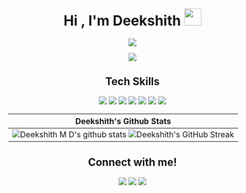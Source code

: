 <div align="center">

  # <h1 align="center">Hi , I'm Deekshith <img src="https://media.giphy.com/media/hvRJCLFzcasrR4ia7z/giphy.gif" width="35"></h1>
  
[![](https://komarev.com/ghpvc/?username=deekshithmd&color=blue&label=Profile%20Views)](https://github.com/deekshithmd/deekshithmd)
  
<img src="https://readme-typing-svg.herokuapp.com?lines=Front+End+Developer;JavaScript%20|%20ReactJS%20Enthusiast;Always%20learning%20new%20things&center=true&width=500&height=50"></a>
  
  ## Tech Skills

![](https://img.shields.io/badge/HTML5-E34F26?style=for-the-badge&logo=html5&logoColor=white)
![](https://img.shields.io/badge/CSS3-1572B6?style=for-the-badge&logo=css3&logoColor=white)
![](https://img.shields.io/badge/JavaScript-F7DF1E?style=for-the-badge&logo=javascript&logoColor=black)
![](https://img.shields.io/badge/React-20232A?style=for-the-badge&logo=react&logoColor=61DAFB)
![](https://img.shields.io/badge/Git-F05032?style=for-the-badge&logo=git&logoColor=white)
![](https://img.shields.io/badge/Netlify-00C7B7?style=for-the-badge&logo=netlify&logoColor=white)
![](http://img.shields.io/badge/-VS%20Code-000000?style=for-the-badge&logo=Visual-studio-code&logoColor=blue)
  
  |                                                                     Deekshith's Github Stats                                                                     |
|:------------------------------------------------------------------------------------------------------------------------------------------------------:|
| ![Deekshith M D's github stats](https://github-readme-stats.vercel.app/api?username=deekshithmd&show_icons=true&theme=radical)   ![Deekshith's GitHub Streak](https://github-readme-streak-stats.herokuapp.com/?user=deekshithmd&theme=algolia) |


<h2>Connect with me!</h2>
 
[<img src="https://img.shields.io/badge/linkedin-%230077B5.svg?&style=for-the-badge&logo=linkedin&logoColor=white" />](https://www.linkedin.com/in/deekshith-m-d/) [<img src = "https://img.shields.io/badge/twitter-%2320A1F1.svg?&style=for-the-badge&logo=twitter&logoColor=white">](https://twitter.com/deekshith_md) [<img src = "https://img.shields.io/badge/gmail-%2320A1F1.svg?&style=for-the-badge&logo=gmail&logoColor=white">](deekshithmogra@gmail.com)   
</div>


